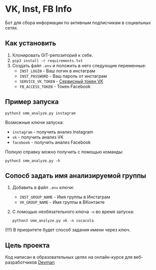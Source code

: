 # VK, Inst, FB Info

Бот для сбора информации по активным подписчикам в социальных сетях.


## Как установить

1. Клонировать GIT-репозиторий к себе.
2. `pip3 install -r requirements.txt`
3. Создать файл `.env` и положить в него следующие переменные:
    * `INST_LOGIN` - Ваш логин в инстаграм
    * `INST_PASSWORD` - Ваш пароль от инстаграм
    * `SERVICE_VK_TOKEN` - [Сервисный токен VK](https://vk.com/dev/access_token?f=3.%20%D0%A1%D0%B5%D1%80%D0%B2%D0%B8%D1%81%D0%BD%D1%8B%D0%B9%20%D0%BA%D0%BB%D1%8E%D1%87%20%D0%B4%D0%BE%D1%81%D1%82%D1%83%D0%BF%D0%B0)
    * `FB_ACCESS_TOKEN` - Токен Facebook

## Пример запуска

`python3 smm_analyze.py instagram`

Возможные ключи запуска:
* `instagram` - получить анализ Instagram
* `vk` - получить анализ VK
* `facebook` - получить анализ Facebook

Полную справку можно получить с помощью команды:

`python3 smm_analyze.py -h`

## Сопосб задать имя анализируемой группы

1. Добавить в файл `.env` ключи:
    * `INST_GROUP_NAME` - Имя группы в Инстаграм
    * `VK_GROUP_NAME` - Имя группы в ВКонтакте
    
2. С помощью необязательного ключа `-n` во время запуска:

    `python3 smm_analyze.py vk -n cocacola`
    
(!!!) В приоритете будет способ задания имени через ключ.


## Цель проекта

Код написан в образовательных целях на онлайн-курсе для веб-разработчиков [Devman](https://dvmn.org/modules)